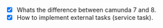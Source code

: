 - [X] Whats the difference between camunda 7 and 8.
- [X] How to implement external tasks (service task).
